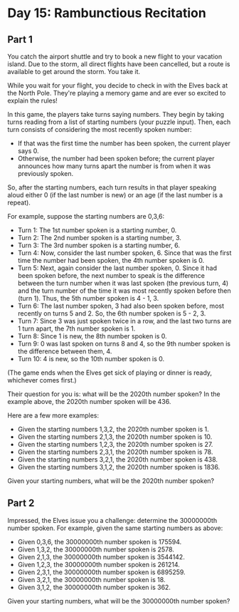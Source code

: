 # Day 15: Rambunctious Recitation

## Part 1
You catch the airport shuttle and try to book a new flight to your vacation island. Due to the storm, all direct flights have been cancelled, but a route is available to get around the storm. You take it.

While you wait for your flight, you decide to check in with the Elves back at the North Pole. They're playing a memory game and are ever so excited to explain the rules!

In this game, the players take turns saying numbers. They begin by taking turns reading from a list of starting numbers (your puzzle input). Then, each turn consists of considering the most recently spoken number:

* If that was the first time the number has been spoken, the current player says 0.
* Otherwise, the number had been spoken before; the current player announces how many turns apart the number is from when it was previously spoken.

So, after the starting numbers, each turn results in that player speaking aloud either 0 (if the last number is new) or an age (if the last number is a repeat).

For example, suppose the starting numbers are 0,3,6:

* Turn 1: The 1st number spoken is a starting number, 0.
* Turn 2: The 2nd number spoken is a starting number, 3.
* Turn 3: The 3rd number spoken is a starting number, 6.
* Turn 4: Now, consider the last number spoken, 6. Since that was the first time the number had been spoken, the 4th number spoken is 0.
* Turn 5: Next, again consider the last number spoken, 0. Since it had been spoken before, the next number to speak is the difference between the turn number when it was last spoken (the previous turn, 4) and the turn number of the time it was most recently spoken before then (turn 1). Thus, the 5th number spoken is 4 - 1, 3.
* Turn 6: The last number spoken, 3 had also been spoken before, most recently on turns 5 and 2. So, the 6th number spoken is 5 - 2, 3.
* Turn 7: Since 3 was just spoken twice in a row, and the last two turns are 1 turn apart, the 7th number spoken is 1.
* Turn 8: Since 1 is new, the 8th number spoken is 0.
* Turn 9: 0 was last spoken on turns 8 and 4, so the 9th number spoken is the difference between them, 4.
* Turn 10: 4 is new, so the 10th number spoken is 0.

(The game ends when the Elves get sick of playing or dinner is ready, whichever comes first.)

Their question for you is: what will be the 2020th number spoken? In the example above, the 2020th number spoken will be 436.

Here are a few more examples:

* Given the starting numbers 1,3,2, the 2020th number spoken is 1.
* Given the starting numbers 2,1,3, the 2020th number spoken is 10.
* Given the starting numbers 1,2,3, the 2020th number spoken is 27.
* Given the starting numbers 2,3,1, the 2020th number spoken is 78.
* Given the starting numbers 3,2,1, the 2020th number spoken is 438.
* Given the starting numbers 3,1,2, the 2020th number spoken is 1836.

Given your starting numbers, what will be the 2020th number spoken?


## Part 2

Impressed, the Elves issue you a challenge: determine the 30000000th number spoken. For example, given the same starting numbers as above:

* Given 0,3,6, the 30000000th number spoken is 175594.
* Given 1,3,2, the 30000000th number spoken is 2578.
* Given 2,1,3, the 30000000th number spoken is 3544142.
* Given 1,2,3, the 30000000th number spoken is 261214.
* Given 2,3,1, the 30000000th number spoken is 6895259.
* Given 3,2,1, the 30000000th number spoken is 18.
* Given 3,1,2, the 30000000th number spoken is 362.

Given your starting numbers, what will be the 30000000th number spoken?
